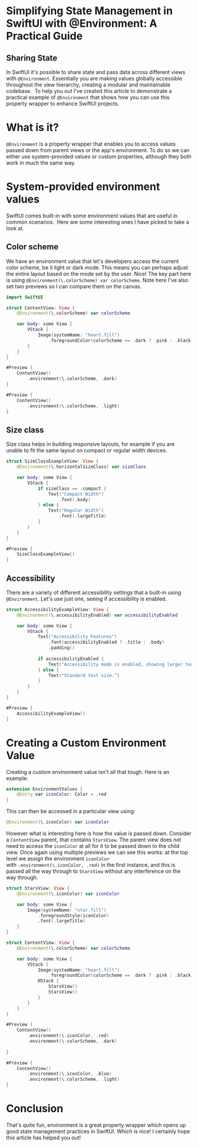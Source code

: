 # Simplifying State Management in SwiftUI with @Environment: A Practical Guide
## Sharing State

In SwiftUI it's possible to share state and pass data across different views with `@Environment`.
Essentially you are making values globally accessible throughout the view hierarchy, creating a modular and maintainable codebase. 
To help you out I've created this article to demonstrate a practical example of `@Environment` that shows how you can use this property wrapper to enhance SwiftUI projects.

# What is it?
`@Environment` is a property wrapper that enables you to access values passed down from parent views or the app's environment.
To do so we can either use system-provided values or custom properties, although they both work in much the same way.

# System-provided environment values
SwiftUI comes built-in with some environment values that are useful in common scenarios. 
Here are some interesting ones I have picked to take a look at.

## Color scheme
We have an environment value that let's developers access the current color scheme, be it light or dark mode.
This means you can perhaps adjust the entire layout based on the mode set by the user. Nice!
The key part here is using `@Environment(\.colorScheme) var colorScheme`.
Note here I've also set two previews so I can compare them on the canvas.

```swift
import SwiftUI

struct ContentView: View {
    @Environment(\.colorScheme) var colorScheme

    var body: some View {
        VStack {
            Image(systemName: "heart.fill")
                .foregroundColor(colorScheme == .dark ? .pink : .black)
        }
    }
}

#Preview {
    ContentView()
        .environment(\.colorScheme, .dark)
}

#Preview {
    ContentView()
        .environment(\.colorScheme, .light)
}
```

## Size class
Size class helps in building responsive layouts, for example if you are unable to fit the same layout on compact or regular width devices.

```swift
struct SizeClassExampleView: View {
    @Environment(\.horizontalSizeClass) var sizeClass

    var body: some View {
        VStack {
            if sizeClass == .compact {
                Text("Compact Width")
                    .font(.body)
            } else {
                Text("Regular Width")
                    .font(.largeTitle)
            }
        }
    }
}

#Preview {
    SizeClassExampleView()
}
```

## Accessibility
There are a variety of different accessibility settings that a built-in using `@Environment`. Let's use just one, seeing if accessibility is enabled.

```swift
struct AccessibilityExampleView: View {
    @Environment(\.accessibilityEnabled) var accessibilityEnabled

    var body: some View {
        VStack {
            Text("Accessibility Features")
                .font(accessibilityEnabled ? .title : .body)
                .padding()
            
            if accessibilityEnabled {
                Text("Accessibility mode is enabled, showing larger text.")
            } else {
                Text("Standard text size.")
            }
        }
    }
}

#Preview {
    AccessibilityExampleView()
}
```

# Creating a Custom Environment Value
Creating a custom environment value isn't all that tough. Here is an example:

```swift
extension EnvironmentValues {
    @Entry var iconColor: Color = .red
}
```

This can then be accessed in a particular view using:

```swift
@Environment(\.iconColor) var iconColor
```

However what is interesting here is how the value is passed down.
Consider a `ContentView` parent, that contains `StarsView`. The parent view does not need to access the `iconColor` at all for it to be passed down to the child view.
Once again using multiple previews we can see this works: at the top level we assign the environment `iconColor` with `.environment(\.iconColor, .red)` in the first instance, and this is passed all the way through to `StarsView` without any interference on the way through.

```swift
struct StarsView: View {
    @Environment(\.iconColor) var iconColor

    var body: some View {
        Image(systemName: "star.fill")
            .foregroundStyle(iconColor)
            .font(.largeTitle)
    }
}

struct ContentView: View {
    @Environment(\.colorScheme) var colorScheme

    var body: some View {
        VStack {
            Image(systemName: "heart.fill")
                .foregroundColor(colorScheme == .dark ? .pink : .black)
            HStack {
                StarsView()
                StarsView()
            }
        }
    }
}

#Preview {
    ContentView()
        .environment(\.iconColor, .red)
        .environment(\.colorScheme, .dark)
    
}

#Preview {
    ContentView()
        .environment(\.iconColor, .blue)
        .environment(\.colorScheme, .light)
}
```

# Conclusion

That's quite fun, environment is a great property wrapper which opens up good state management practices in SwiftUI. Which is nice!
I certainly hope this article has helped you out!
